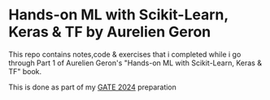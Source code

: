 # Hands-on ML with Scikit-Learn, Keras & TF by Aurelien Geron

This repo contains notes,code & exercises that i completed while i go through Part 1 of Aurelien Geron's "Hands-on ML with Scikit-Learn, Keras & TF" book.

This is done as part of my [GATE 2024](https://github.com/Pavan-Nambi/GATE-2024-DA) preparation
